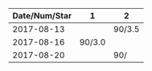 Date/Num/Star   | 1      | 2      |      
----------------|--------|--------|
2017-08-13      |        | 90/3.5 | 
2017-08-16      | 90/3.0 |        | 
2017-08-20      |        | 90/    | 
